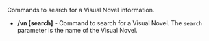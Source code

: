 Commands to search for a Visual Novel information.

- **/vn [search]** - Command to search for a Visual Novel. The `search` parameter is the name of the Visual Novel.